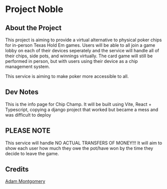# Project Noble

## About the Project

This project is aiming to provide a virtual alternative to physical poker chips for in-person Texas Hold Em games. Users will be able to all join a game lobby on each of their devices seperately and the service will handle all of their chips, side pots, and winnings virtually. The card game will still be performed in person, but with users using their device as a chip management system.

This service is aiming to make poker more accessible to all.

## Dev Notes

This is the info page for Chip Champ. It will be built using Vite, React + Typescript, copying a django project that worked but became a mess and was difficult to deploy

## PLEASE NOTE

This service will handle NO ACTUAL TRANSFERS OF MONEY!!! It will aim to show each user how much they owe the pot/have won by the time they decide to leave the game.

## Credits

[Adam Montgomery](adam-montgomery.ca)